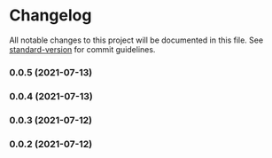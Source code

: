 # Changelog

All notable changes to this project will be documented in this file. See [standard-version](https://github.com/conventional-changelog/standard-version) for commit guidelines.

### 0.0.5 (2021-07-13)

### 0.0.4 (2021-07-13)

### 0.0.3 (2021-07-12)

### 0.0.2 (2021-07-12)
